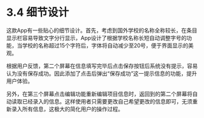 # 3.4 细节设计

这款App有一些贴心的细节设计。首先，考虑到国外学校的名称全称较长，在条目显示栏容易导致文字分行显示，App设计了根据学校名称长短自动调整字号的功能，当学校的名称超过15个字符后，字体将自动减少至20号，便于界面显示的美观。

根据用户反馈，第二个屏幕在信息填写完毕后点击保存按钮后系统没有提示，容易认为没有保存成功。因此添加了点击后弹出“保存成功”这一提示信息的功能，提升用户体验。

另外，在第三个屏幕点击编辑功能重新编辑项目信息时，返回到的第二个屏幕将自动读取已经录入的信息。这样使用者只需要更改自己希望更改的信息即可，无须重新录入所有信息，这极大的简化用户的操作过程。